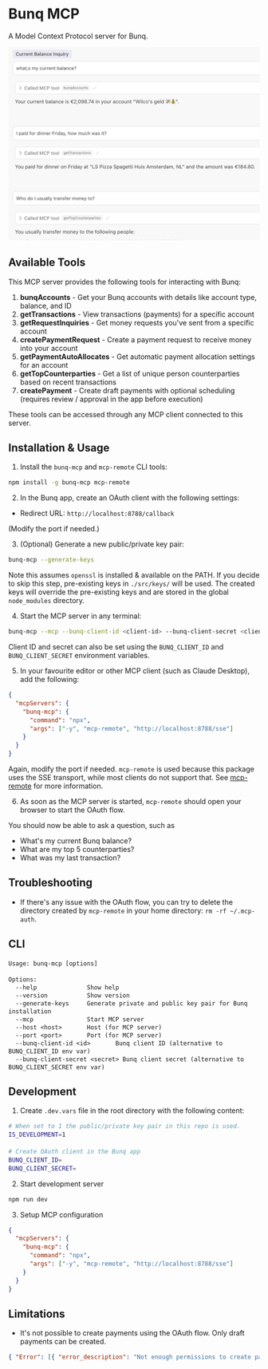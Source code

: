 # Bunq MCP

A Model Context Protocol server for Bunq.

![Screenshot](./resources/screenshot.png)

## Available Tools

This MCP server provides the following tools for interacting with Bunq:

1. **bunqAccounts** - Get your Bunq accounts with details like account type, balance, and ID
2. **getTransactions** - View transactions (payments) for a specific account
3. **getRequestInquiries** - Get money requests you've sent from a specific account
4. **createPaymentRequest** - Create a payment request to receive money into your account
5. **getPaymentAutoAllocates** - Get automatic payment allocation settings for an account
6. **getTopCounterparties** - Get a list of unique person counterparties based on recent transactions
7. **createPayment** - Create draft payments with optional scheduling (requires review / approval in
   the app before execution)

These tools can be accessed through any MCP client connected to this server.

## Installation & Usage

1. Install the `bunq-mcp` and `mcp-remote` CLI tools:

```sh
npm install -g bunq-mcp mcp-remote
```

2. In the Bunq app, create an OAuth client with the following settings:

- Redirect URL: `http://localhost:8788/callback`

(Modify the port if needed.)

3. (Optional) Generate a new public/private key pair:

```sh
bunq-mcp --generate-keys
```

Note this assumes `openssl` is installed & available on the PATH. If you decide to skip this step,
pre-existing keys in `./src/keys/` will be used. The created keys will override the pre-existing
keys and are stored in the global `node_modules` directory.

4. Start the MCP server in any terminal:

```sh
bunq-mcp --mcp --bunq-client-id <client-id> --bunq-client-secret <client-secret>
```

Client ID and secret can also be set using the `BUNQ_CLIENT_ID` and `BUNQ_CLIENT_SECRET`
environment variables.

5. In your favourite editor or other MCP client (such as Claude Desktop), add the following:

```json
{
  "mcpServers": {
    "bunq-mcp": {
      "command": "npx",
      "args": ["-y", "mcp-remote", "http://localhost:8788/sse"]
    }
  }
}
```

Again, modify the port if needed. `mcp-remote` is used because this package uses the SSE transport,
while most clients do not support that. See [mcp-remote](https://github.com/geelen/mcp-remote) for
more information.

6. As soon as the MCP server is started, `mcp-remote` should open your browser to start the OAuth
   flow.

You should now be able to ask a question, such as

- What's my current Bunq balance?
- What are my top 5 counterparties?
- What was my last transaction?

## Troubleshooting

- If there's any issue with the OAuth flow, you can try to delete the directory created by
  `mcp-remote` in your home directory: `rm -rf ~/.mcp-auth`.

## CLI

```
Usage: bunq-mcp [options]

Options:
  --help              Show help
  --version           Show version
  --generate-keys     Generate private and public key pair for Bunq installation
  --mcp               Start MCP server
  --host <host>       Host (for MCP server)
  --port <port>       Port (for MCP server)
  --bunq-client-id <id>       Bunq client ID (alternative to BUNQ_CLIENT_ID env var)
  --bunq-client-secret <secret> Bunq client secret (alternative to BUNQ_CLIENT_SECRET env var)
```

## Development

1. Create `.dev.vars` file in the root directory with the following content:

```sh
# When set to 1 the public/private key pair in this repo is used.
IS_DEVELOPMENT=1

# Create OAuth client in the Bunq app
BUNQ_CLIENT_ID=
BUNQ_CLIENT_SECRET=
```

2. Start development server

```sh
npm run dev
```

3. Setup MCP configuration

```json
{
  "mcpServers": {
    "bunq-mcp": {
      "command": "npx",
      "args": ["-y", "mcp-remote", "http://localhost:8788/sse"]
    }
  }
}
```

## Limitations

- It's not possible to create payments using the OAuth flow. Only draft payments can be created.

```json
{ "Error": [{ "error_description": "Not enough permissions to create payment." }] }
```
